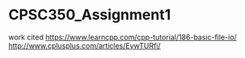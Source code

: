 # CPSC350_Assignment1


work cited
https://www.learncpp.com/cpp-tutorial/186-basic-file-io/
http://www.cplusplus.com/articles/EywTURfi/
